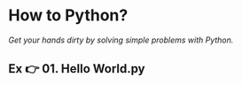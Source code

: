 # How to Python?
*Get your hands dirty by solving simple problems with Python.*

## Ex :point_right: 01. Hello World.py
